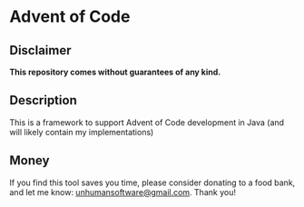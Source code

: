 # Advent of Code

## Disclaimer
**This repository comes without guarantees of any kind.**

## Description
This is a framework to support Advent of Code development in Java (and will likely contain my implementations)

## Money
If you find this tool saves you time, please consider donating to a food bank, and let me know: unhumansoftware@gmail.com.  Thank you!
